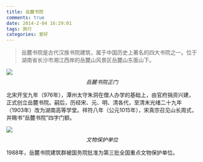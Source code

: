 ```yaml
---
title: 岳麓书院
comments: true
date: 2014-2-04 16:29:01
tags: 旅行
categories: 爱好
---
```


>岳麓书院是古代汉族书院建筑，属于中国历史上著名的四大书院之一。位于湖南省长沙市湘江西岸的岳麓山风景区岳麓山东面山下。

![](http://static.zybuluo.com/shenyuflying/4f2hd5u2hssbwjt1ahumriu2/2016-10-04%2016-24-46%E5%B1%8F%E5%B9%95%E6%88%AA%E5%9B%BE.png)
$$岳麓书院正门$$

北宋开宝九年（976年），潭州太守朱洞在僧人办学的基础上，由官府捐资兴建，正式创立岳麓书院。嗣后，历经宋、元、明、清各代，至清末光绪二十九年（1903年）改为湖南高等学堂。祥符八年（公元1015年），宋真宗召见山长周式，并赐书“岳麓书院”四字门额。

![]( http://static.zybuluo.com/shenyuflying/2ywjg4gtgiatat48s0hvsa55/2016-10-04%2016-05-20%E5%B1%8F%E5%B9%95%E6%88%AA%E5%9B%BE.png)
$$文物保护单位$$

1988年，岳麓书院建筑群被国务院批准为第三批全国重点文物保护单位。



